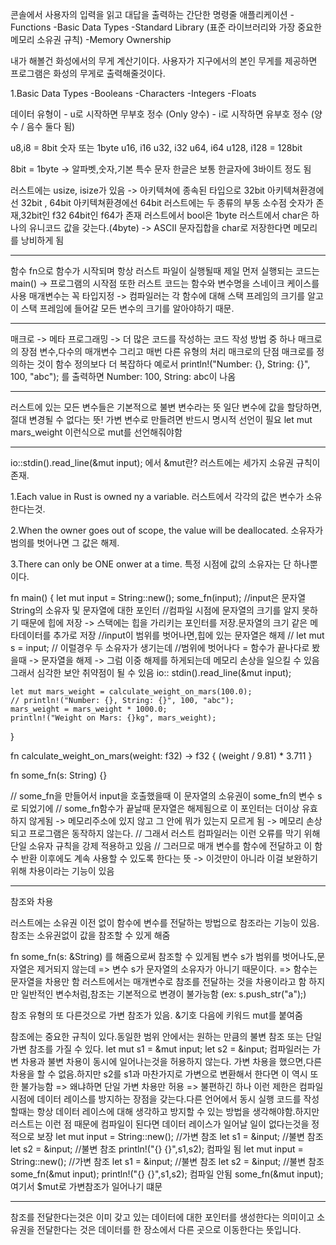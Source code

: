 콘솔에서 사용자의 입력을 읽고 대답을 출력하는 간단한 명령줄 애플리케이션
-Functions
-Basic Data Types
-Standard Library (표준 라이브러리와 가장 중요한 메모리 소유권 규칙)
-Memory Ownership

내가 해볼건 화성에서의 무게 계산기이다.
사용자가 지구에서의 본인 무게를 제공하면 프로그램은 화성의 무게로 출력해줄것이다.


1.Basic Data Types
-Booleans
-Characters
-Integers
-Floats

데이터 유형이 - u로 시작하면 무부호 정수 (Only 양수)
           - i로 시작하면 유부호 정수 (양수 / 음수 둘다 됨)

u8,i8 = 8bit 숫자 또는 1byte
u16, i16 
u32, i32 
u64, i64 
u128, i128  = 128bit


8bit = 1byte -> 알파벳,숫자,기본 특수 문자
한글은 보통 한글자에 3바이트 정도 됨

러스트에는 usize, isize가 있음 -> 아키텍쳐에 종속된 타입으로 32bit 아키텍쳐환경에선 32bit , 64bit 아키텍쳐환경에선 64bit
러스트에는 두 종류의 부동 소수점 숫자가 존재,32bit인 f32 64bit인 f64가 존재
러스트에서 bool은 1byte
러스트에서 char은 하나의 유니코드 값을 갖는다.(4byte) -> ASCII 문자집합을 char로 저장한다면 메모리를 낭비하게 됨

------------------------------------------------------------------------------------------------------------------------------

함수
fn으로 함수가 시작되며
항상 러스트 파일이 실행될때 제일 먼저 실행되는 코드는 main() -> 프로그램의 시작점
또한 러스트 코드는 함수와 변수명을 스네이크 케이스를 사용
매개변수는 꼭 타입지정 -> 컴파일러는 각 함수에 대해 스택 프레임의 크기를 알고 이 스택 프레임에 들어갈 모든 변수의 크기를 알아야하기 때문.

------------------------------------------------------------------------------------------------------------------------------

매크로 -> 메타 프로그래밍 -> 더 많은 코드를 작성하는 코드 작성 방법 중 하나
매크로의 장점 변수,다수의 매개변수 그리고 매번 다른 유형의 처리
매크로의 단점 매크로를 정의하는 것이 함수 정의보다 더 복잡하다
예로서 println!("Number: {}, String: {}", 100, "abc"); 를 출력하면 Number: 100, String: abc이 나옴

------------------------------------------------------------------------------------------------------------------------------

러스트에 있는 모든 변수들은 기본적으로 불변 변수라는 뜻
일단 변수에 값을 할당하면,절대 변경될 수 없다는 뜻!
가변 변수로 만들려면 반드시 명시적 선언이 필요
let mut mars_weight 이런식으로 mut를 선언해줘야함

------------------------------------------------------------------------------------------------------------------------------
io::stdin().read_line(&mut input);
에서 &mut란?
러스트에는 세가지 소유권 규칙이 존재.

1.Each value in Rust is owned ny a variable.
러스트에서 각각의 값은 변수가 소유한다는것.

2.When the owner goes out of scope, the value will be deallocated.
소유자가 범의를 벗어나면 그 값은 해제.

3.There can only be ONE onwer at a time.
특정 시점에 값의 소유자는 단 하나뿐이다.

fn main() {
    let mut input = String::new();
    some_fn(input);
    //input은 문자열 String의 소유자 및 문자열에 대한 포인터
    //컴파일 시점에 문자열의 크기를 알지 못하기 때문에 힙에 저장 -> 스택에는 힙을 가리키는 포인터를 저장.문자열의 크기 같은 메타데이터를 추가로 저장
    //input이 범위를 벗어나면,힙에 있는 문자열은 해제
    // let mut s = input;
    // 이럴경우 두 소유자가 생기는데
    //범위에 벗어나다 = 함수가 끝나다로 봤을때 -> 문자열을 해제 -> 그럼 이중 해제를 하게되는데 메모리 손상을 일으킬 수 있음 그래서 심각한 보안 취약점이 될 수 있음
    io:: stdin().read_line(&mut input);
    
    let mut mars_weight = calculate_weight_on_mars(100.0);
    // println!("Number: {}, String: {}", 100, "abc");
    mars_weight = mars_weight * 1000.0;
    println!("Weight on Mars: {}kg", mars_weight);

}

fn calculate_weight_on_mars(weight: f32) -> f32 {
    (weight / 9.81) * 3.711
}

fn some_fn(s: String) {}

// some_fn을 만들어서 input을 호출했을때 이 문자열의 소유권이 some_fn의 변수 s로 되었기에
// some_fn함수가 끝날때 문자열은 해제됨으로 이 포인터는 더이상 유효하지 않게됨 -> 메모리주소에 있지 않고 그 안에 뭐가 있는지 모르게 됨 -> 메모리 손상되고 프로그램은 동작하지 않는다. 
// 그래서 러스트 컴파일러는 이런 오류를 막기 위해 단일 소유자 규칙을 강제 적용하고 있음
// 그러므로 매개 변수를 함수에 전달하고 이 함수 반환 이후에도 계속 사용할 수 있도록 한다는 뜻 -> 이것만이 아니라 이걸 보완하기위해 차용이라는 기능이 있음


------------------------------------------------------------------------------------------------------------------------------
참조와 차용

러스트에는 소유권 이전 없이 함수에 변수를 전달하는 방법으로 참조라는 기능이 있음.
참조는 소유권없이 값을 참조할 수 있게 해줌

fn some_fn(s: &String)
를 해줌으로써 참조할 수 있게됨 변수 s가 범위를 벗어나도,문자열은 제거되지 않는데 => 변수 s가 문자열의 소유자가 아니기 때문이다. => 함수는 문자열을 차용만 함
러스트에서는 매개변수로 참조를 전달하는 것을 차용이라고 함
하지만 일반적인 변수처럼,참조는 기본적으로 변경이 불가능함 (ex: s.push_str("a");)

참조 유형의 또 다른것으로 가변 참조가 있음. &기호 다음에 키워드 mut를 붙여줌

참조에는 중요한 규칙이 있다.동일한 범위 안에서는 원하는 만큼의 불변 참조 또는 단일 가변 참조를 가질 수 있다.
let mut s1 = &mut input;
let s2 = &input;
컴파일러는 가변 차용과 불변 차용이 동시에 일어나는것을 허용하지 않는다.
가변 차용을 했으면,다른 차용을 할 수 없음.하지만 s2를 s1과 마찬가지로 가변으로 변환해서 한다면 
이 역시 또한 불가능함 => 왜냐하면 단일 가변 차용만 허용 => 불편하긴 하나 이런 제한은 컴파일 시점에 데이터 레이스를 방지하는 장점을 갖는다.다른 언어에서 동시 실행 코드를 작성할때는 항상 데이터 레이스에 대해 생각하고 방지할 수 있는 방법을 생각해야함.하지만 러스트는 이런 점 때문에 컴파일이 된다면 데이터 레이스가 일어날 일이 없다는것을 정적으로 보장
 let mut input = String::new(); //가변 참조
let s1 = &input; //불변 참조
let s2 = &input; //불변 참조
println!("{} {}",s1,s2);
컴파일 됨
let mut input = String::new(); //가변 참조
    let s1 = &input; //불변 참조
    let s2 = &input; //불변 참조
    some_fn(&mut input);
    println!("{} {}",s1,s2);
컴파일 안됨
    some_fn(&mut input);여기서 $mut로 가변참조가 일어나기 떄문

------------------------------------------------------------------------------------------------------------------------------
참조를 전달한다는것은 이미 갖고 있는 데이터에 대한 포인터를 생성한다는 의미이고
소유권을 전달한다는 것은 데이터를 한 장소에서 다른 곳으로 이동한다는 뜻입니다.
